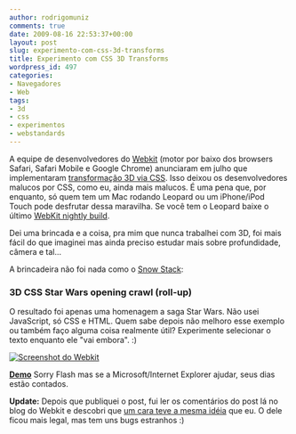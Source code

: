 ```yaml
---
author: rodrigomuniz
comments: true
date: 2009-08-16 22:53:37+00:00
layout: post
slug: experimento-com-css-3d-transforms
title: Experimento com CSS 3D Transforms
wordpress_id: 497
categories:
- Navegadores
- Web
tags:
- 3d
- css
- experimentos
- webstandards
---
```


A equipe de desenvolvedores do [Webkit](http://webkit.org/) (motor por baixo dos browsers Safari, Safari Mobile e Google Chrome) anunciaram em julho que implementaram [transformação 3D via CSS](http://webkit.org/blog/386/3d-transforms/). Isso deixou os desenvolvedores malucos por CSS, como eu, ainda mais malucos. É uma pena que, por enquanto, só quem tem um Mac rodando Leopard ou um iPhone/iPod Touch pode desfrutar dessa maravilha. Se você tem o Leopard baixe o último [WebKit nightly build](http://nightly.webkit.org/).

Dei uma brincada e a coisa, pra mim que nunca trabalhei com 3D, foi mais fácil do que imaginei mas ainda preciso estudar mais sobre profundidade, câmera e tal...

A brincadeira não foi nada como o [Snow Stack](http://www.satine.org/research/webkit/snowleopard/snowstack.html):



### 3D CSS Star Wars opening crawl (roll-up)


O resultado foi apenas uma homenagem a saga Star Wars. Não usei JavaScript, só CSS e HTML. Quem sabe depois não melhoro esse exemplo ou também faço alguma coisa realmente útil? Experimente selecionar o texto enquanto ele "vai embora". :)

[![Screenshot do Webkit](http://rodrigomuniz.com/wp-content/img/2009/08/screenshot-300x221.png)](http://labs.rodrigomuniz.com/css/starwars/)

[**Demo**](http://labs.rodrigomuniz.com/css/starwars/)
Sorry Flash mas se a Microsoft/Internet Explorer ajudar, seus dias estão contados.

**Update:** Depois que publiquei o post, fui ler os comentários do post lá no blog do Webkit e descobri que [um cara teve a mesma idéia](http://webkit.org/blog/386/3d-transforms/#comment-25192) que eu. O dele ficou mais legal, mas tem uns bugs estranhos :)
